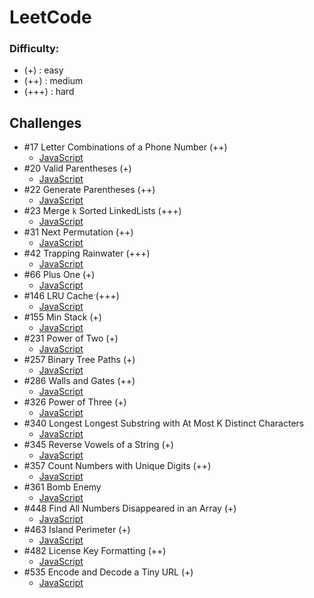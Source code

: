 # LeetCode

### Difficulty:

- (+) : easy
- (++) : medium
- (+++) : hard

## Challenges

- #17 Letter Combinations of a Phone Number (++)
  - [JavaScript](./17-letter-combinations-of-a-phone-number.js)
- #20 Valid Parentheses (+)
  - [JavaScript](./20-valid-parentheses.js)
- #22 Generate Parentheses (++)
  - [JavaScript](./22-generate-parentheses.js)
- #23 Merge `k` Sorted LinkedLists (+++)
  - [JavaScript](./23-merge-k-sorted-linked-lists.js)
- #31 Next Permutation (++)
  - [JavaScript](./31-next-permutation.js)
- #42 Trapping Rainwater (+++)
  - [JavaScript](./42-trapping-rainwater.js)
- #66 Plus One (+)
  - [JavaScript](./66-plus-one.js)
- #146 LRU Cache (+++)
  - [JavaScript](./146-lru-cache.js)
- #155 Min Stack (+)
  - [JavaScript](./155-min-stack.js)
- #231 Power of Two (+)
  - [JavaScript](./231-power-of-two.js)
- #257 Binary Tree Paths (+)
  - [JavaScript](./257-binary-tree-paths.js)
- #286 Walls and Gates (++)
  - [JavaScript](./286-walls-and-gates.js)
- #326 Power of Three (+)
  - [JavaScript](./326-power-of-three.js)
- #340 Longest Longest Substring with At Most K Distinct Characters
	- [JavaScript](./340-longest-substring-with-k-distinct-characters.js)
- #345 Reverse Vowels of a String (+)
  - [JavaScript](./345-reverse-vowels-of-a-string.js)
- #357 Count Numbers with Unique Digits (++)
  - [JavaScript](./357-count-numbers-with-unique-digits.js)
- #361 Bomb Enemy
  - [JavaScript](./361-bomb-enemy.js)
- #448 Find All Numbers Disappeared in an Array (+)
  - [JavaScript](./448-find-all-numbers-disappeared-in-an-array.js)
- #463 Island Perimeter (+)
  - [JavaScript](./463-island-perimeter.js)
- #482 License Key Formatting (++)
  - [JavaScript](./482-license-key-formatting.js)
- #535 Encode and Decode a Tiny URL (+)
  - [JavaScript](./535-encode-and-decode-a-tiny-url.js)
